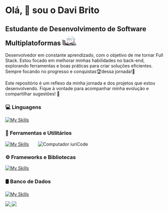 Olá, 👋 sou o Davi Brito
===========================
Estudante de Desenvolvimento de Software Multiplatoformas <img src="assets/hacker-hackerman.gif" width="50" height="40"> 
-----------------------------------------

Desenvolvedor em constante aprendizado, com o objetivo de me tornar Full Stack. Estou focado em melhorar minhas habilidades no back-end, explorando ferramentas e boas práticas para criar soluções eficientes. Sempre focando no progresso e conquistas🏆dessa jornada!💪

Este repositório é um reflexo da minha jornada e dos projetos que estou desenvolvendo. Fique à vontade para acompanhar minha evolução e compartilhar sugestões! 🚀

### 💻 Linguagens
[![My Skills](https://skillicons.dev/icons?i=java,kotlin,php,ts,cs,html,css,js,py&theme=dark&perline=10)](https://skillicons.dev)
### 🧰 Ferramentas e Utilitários
[![My Skills](https://skillicons.dev/icons?i=bash,git,npm,postman,figma,&theme=dark)](https://skillicons.dev)
 <img src="https://raw.githubusercontent.com/MicaelliMedeiros/micaellimedeiros/master/image/computer-illustration.png" min-width="400px" max-width="400px" width="400px" align="right" alt="Computador iuriCode">
### ⚙️ Frameworks e Bibliotecas
[![My Skills](https://skillicons.dev/icons?i=nodejs,spring,react,&theme=dark)](https://skillicons.dev)
### 🛢️ Banco de Dados
[![My Skills](https://skillicons.dev/icons?i=firebase,supabase,mysql,&theme=dark)](https://skillicons.dev)

<div align="left">
  <a href="https://github.com/DaveBrito" target="_blank">
    <img height="205em" src="https://github-readme-stats.vercel.app/api?username=DaveBrito&show_icons=true&theme=one_dark_pro&include_all_commits=true&count_private=true&rank_icon=github"/>
    <img height="205em" src="https://github-readme-stats.vercel.app/api/top-langs/?username=DaveBrito&layout=donut&theme=one_dark_pro"/>
  </a>
</div>









